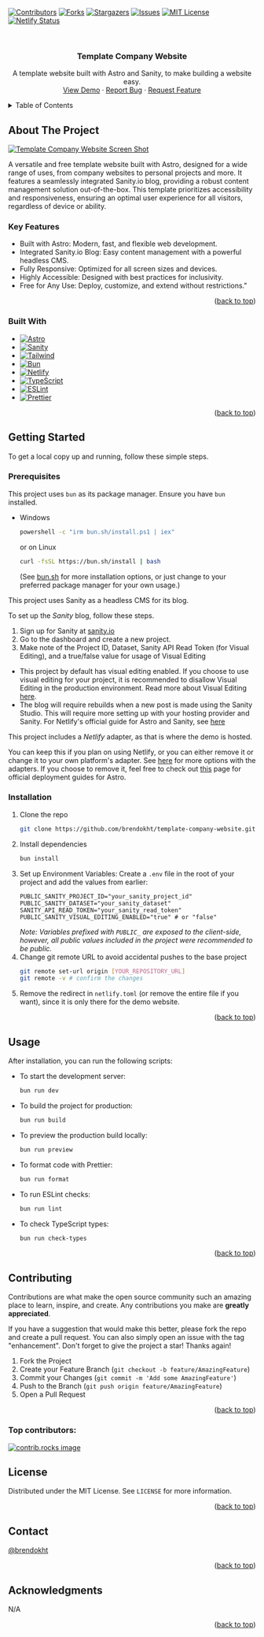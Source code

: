 <a id="readme-top"></a>

[![Contributors][contributors-shield]][contributors-url]
[![Forks][forks-shield]][forks-url]
[![Stargazers][stars-shield]][stars-url]
[![Issues][issues-shield]][issues-url]
[![MIT License][license-shield]][license-url]
[![Netlify Status](https://api.netlify.com/api/v1/badges/9507745e-2b7c-42ff-aa8a-b29166ce079e/deploy-status)](https://app.netlify.com/projects/brendokht-company-template/deploys)

<br />
<div align="center">
<h3 align="center">Template Company Website</h3>

  <p align="center">
    A template website built with Astro and Sanity, to make building a website easy.
    <br />
    <a href="https://brendokht-company-template.netlify.app">View Demo</a>
    &middot;
    <a href="https://github.com/brendokht/template-company-website/issues/new?labels=bug&template=bug-report---.md">Report Bug</a>
    &middot;
    <a href="https://github.com/brendokht/template-company-website/issues/new?labels=enhancement&template=feature-request---.md">Request Feature</a>
  </p>
</div>

<!-- TABLE OF CONTENTS -->
<details>
  <summary>Table of Contents</summary>
  <ol>
    <li>
      <a href="#about-the-project">About The Project</a>
      <ul>
        <li><a href="#built-with">Built With</a></li>
      </ul>
    </li>
    <li>
      <a href="#getting-started">Getting Started</a>
      <ul>
        <li><a href="#prerequisites">Prerequisites</a></li>
        <li><a href="#installation">Installation</a></li>
      </ul>
    </li>
    <li><a href="#usage">Usage</a></li>
    <li><a href="#contributing">Contributing</a></li>
    <li><a href="#license">License</a></li>
    <li><a href="#contact">Contact</a></li>
    <li><a href="#acknowledgments">Acknowledgments</a></li>
  </ol>
</details>

<!-- ABOUT THE PROJECT -->

## About The Project

[![Template Company Website Screen Shot][product-screenshot]](https://github.com/user-attachments/assets/1f062e21-8cb7-4083-8476-d75d8c96d822)

A versatile and free template website built with Astro, designed for a wide range of uses, from company websites to personal projects and more. It features a seamlessly integrated Sanity.io blog, providing a robust content management solution out-of-the-box. This template prioritizes accessibility and responsiveness, ensuring an optimal user experience for all visitors, regardless of device or ability.

### Key Features

- Built with Astro: Modern, fast, and flexible web development.
- Integrated Sanity.io Blog: Easy content management with a powerful headless CMS.
- Fully Responsive: Optimized for all screen sizes and devices.
- Highly Accessible: Designed with best practices for inclusivity.
- Free for Any Use: Deploy, customize, and extend without restrictions."

<p align="right">(<a href="#readme-top">back to top</a>)</p>

### Built With

- [![Astro][Astro]][Astro-url]
- [![Sanity][Sanity]][Sanity-url]
- [![Tailwind][Tailwind]][Tailwind-url]
- [![Bun][Bun]][Bun-url]
- [![Netlify][Netlify]][Netlify-url]
- [![TypeScript][TypeScript]][TypeScript-url]
- [![ESLint][ESLint]][ESLint-url]
- [![Prettier][Prettier]][Prettier-url]

<p align="right">(<a href="#readme-top">back to top</a>)</p>

<!-- GETTING STARTED -->

## Getting Started

To get a local copy up and running, follow these simple steps.

### Prerequisites

This project uses `bun` as its package manager. Ensure you have `bun` installed.

- Windows
  ```sh
  powershell -c "irm bun.sh/install.ps1 | iex"
  ```
  or on Linux
  ```sh
  curl -fsSL https://bun.sh/install | bash
  ```
  (See [bun.sh](https://bun.sh/) for more installation options, or just change to your preferred package manager for your own usage.)

This project uses Sanity as a headless CMS for its blog.

To set up the _Sanity_ blog, follow these steps.

1. Sign up for Sanity at [sanity.io](https://www.sanity.io/)
2. Go to the dashboard and create a new project.
3. Make note of the Project ID, Dataset, Sanity API Read Token (for Visual Editing), and a true/false value for usage of Visual Editing

- This project by default has visual editing enabled. If you choose to use visual editing for your project, it is recommended to disallow Visual Editing in
  the production environment. Read more about Visual Editing [here](https://www.sanity.io/guides/sanity-astro-blog#e6fc3f4816ca).
- The blog will require rebuilds when a new post is made using the Sanity Studio. This will require more setting up with your hosting provider and Sanity. For Netlify's official guide for Astro and Sanity, see [here](https://developers.netlify.com/guides/how-to-use-sanity-cms-with-astro/#buildwebhooks)

This project includes a _Netlify_ adapter, as that is where the demo is hosted.

You can keep this if you plan on using Netlify, or you can either remove it or change it to your own platform's adapter. See [here](https://docs.astro.build/en/guides/integrations-guide/) for more options with the adapters. If you choose to remove it, feel free to check out [this](https://docs.astro.build/en/guides/deploy/) page for official deployment guides for Astro.

### Installation

1. Clone the repo
   ```sh
   git clone https://github.com/brendokht/template-company-website.git
   ```
2. Install dependencies
   ```sh
   bun install
   ```
3. Set up Environment Variables: Create a `.env` file in the root of your project and add the values from earlier:
   ```
   PUBLIC_SANITY_PROJECT_ID="your_sanity_project_id"
   PUBLIC_SANITY_DATASET="your_sanity_dataset"
   SANITY_API_READ_TOKEN="your_sanity_read_token"
   PUBLIC_SANITY_VISUAL_EDITING_ENABLED="true" # or "false"
   ```
   _Note: Variables prefixed with `PUBLIC_` are exposed to the client-side, however, all public values included in the project were recommended to be public._
4. Change git remote URL to avoid accidental pushes to the base project
   ```sh
   git remote set-url origin [YOUR_REPOSITORY_URL]
   git remote -v # confirm the changes
   ```
5. Remove the redirect in `netlify.toml` (or remove the entire file if you want), since it is only there for the demo website.

<p align="right">(<a href="#readme-top">back to top</a>)</p>

<!-- USAGE EXAMPLES -->

## Usage

After installation, you can run the following scripts:

- To start the development server:
  ```sh
  bun run dev
  ```
- To build the project for production:
  ```sh
  bun run build
  ```
- To preview the production build locally:
  ```sh
  bun run preview
  ```
- To format code with Prettier:
  ```sh
  bun run format
  ```
- To run ESLint checks:
  ```sh
  bun run lint
  ```
- To check TypeScript types:
  ```sh
  bun run check-types
  ```

<p align="right">(<a href="#readme-top">back to top</a>)</p>

<!-- CONTRIBUTING -->

## Contributing

Contributions are what make the open source community such an amazing place to learn, inspire, and create. Any contributions you make are **greatly appreciated**.

If you have a suggestion that would make this better, please fork the repo and create a pull request. You can also simply open an issue with the tag "enhancement".
Don't forget to give the project a star! Thanks again!

1. Fork the Project
2. Create your Feature Branch (`git checkout -b feature/AmazingFeature`)
3. Commit your Changes (`git commit -m 'Add some AmazingFeature'`)
4. Push to the Branch (`git push origin feature/AmazingFeature`)
5. Open a Pull Request

<p align="right">(<a href="#readme-top">back to top</a>)</p>

### Top contributors:

<a href="https://github.com/brendokht/template-company-website/graphs/contributors">
  <img src="https://contrib.rocks/image?repo=brendokht/template-company-website" alt="contrib.rocks image" />
</a>

<!-- LICENSE -->

## License

Distributed under the MIT License. See `LICENSE` for more information.

<p align="right">(<a href="#readme-top">back to top</a>)</p>

<!-- CONTACT -->

## Contact

[@brendokht](https://twitter.com/brendokht)

<p align="right">(<a href="#readme-top">back to top</a>)</p>

<!-- ACKNOWLEDGMENTS -->

## Acknowledgments

N/A

<p align="right">(<a href="#readme-top">back to top</a>)</p>

<!-- MARKDOWN LINKS & IMAGES -->
<!-- https://www.markdownguide.org/basic-syntax/#reference-style-links -->

[contributors-shield]: https://img.shields.io/github/contributors/brendokht/template-company-website.svg?style=for-the-badge
[contributors-url]: https://github.com/brendokht/template-company-website/graphs/contributors
[forks-shield]: https://img.shields.io/github/forks/brendokht/template-company-website.svg?style=for-the-badge
[forks-url]: https://github.com/brendokht/template-company-website/network/members
[stars-shield]: https://img.shields.io/github/stars/brendokht/template-company-website.svg?style=for-the-badge
[stars-url]: https://github.com/brendokht/template-company-website/stargazers
[issues-shield]: https://img.shields.io/github/issues/brendokht/template-company-website.svg?style=for-the-badge
[issues-url]: https://github.com/brendokht/template-company-website/issues
[license-shield]: https://img.shields.io/github/license/brendokht/template-company-website.svg?style=for-the-badge
[license-url]: https://github.com/brendokht/template-company-website/blob/main/LICENSE
[product-screenshot]: https://github.com/user-attachments/assets/1f062e21-8cb7-4083-8476-d75d8c96d822
[Astro]: https://img.shields.io/badge/Astro-ff5d01?style=for-the-badge&logo=astro&logoColor=ff5d0100&labelColor=191919
[Astro-url]: https://astro.build/
[Sanity]: https://img.shields.io/badge/sanity-F03E2F?style=for-the-badge&logo=sanity&logoColor=white
[Sanity-url]: https://sanity.io
[Tailwind]: https://img.shields.io/badge/Tailwind_CSS-38B2AC?style=for-the-badge&logo=tailwind-css&logoColor=white
[Tailwind-url]: https://tailwindcss.com/
[Bun]: https://img.shields.io/badge/bun-282a36?style=for-the-badge&logo=bun&logoColor=fbf0df
[Bun-url]: https://bun.sh/
[Netlify]: https://img.shields.io/badge/Netlify-00C7B7?style=for-the-badge&logo=netlify&logoColor=white
[Netlify-url]: https://netlify.com
[TypeScript]: https://img.shields.io/badge/TypeScript-007ACC?style=for-the-badge&logo=typescript&logoColor=white
[TypeScript-url]: https://www.typescriptlang.org/
[ESLint]: https://img.shields.io/badge/eslint-3A33D1?style=for-the-badge&logo=eslint&logoColor=white
[ESLint-url]: https://www.eslint.org/
[Prettier]: https://img.shields.io/badge/prettier-1A2C34?style=for-the-badge&logo=prettier&logoColor=F7BA3E
[Prettier-url]: https://www.prettier.io/
